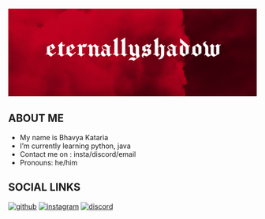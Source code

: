 ![developer](https://github.com/eternallyshadow/eternallyshadow/blob/main/static.png)

## ABOUT ME
-  My name is Bhavya Kataria
-  I’m currently learning python, java
-  Contact me on : insta/discord/email 
-  Pronouns: he/him

## SOCIAL LINKS 
[<img src='https://cdn.jsdelivr.net/npm/simple-icons@3.0.1/icons/github.svg' alt='github' height='40'>](https://github.com/eternallyshadow)  [<img src='https://cdn.jsdelivr.net/npm/simple-icons@3.0.1/icons/instagram.svg' alt='instagram' height='40'>](https://www.instagram.com/eternallyshadow/)  [<img src='https://cdn.jsdelivr.net/npm/simple-icons@3.0.1/icons/discord.svg' alt='discord' height='40'>](discord.com/app) 
